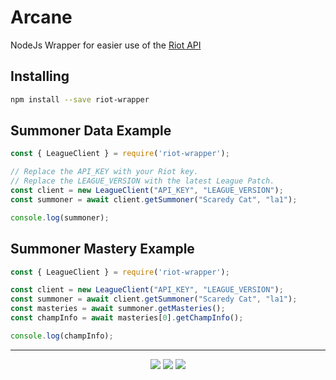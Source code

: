 # Arcane

NodeJs Wrapper for easier use of the [Riot API](https://developer.riotgames.com)

## Installing
```bash
npm install --save riot-wrapper
```

## Summoner Data Example
```ts
const { LeagueClient } = require('riot-wrapper');

// Replace the API_KEY with your Riot key.
// Replace the LEAGUE_VERSION with the latest League Patch.
const client = new LeagueClient("API_KEY", "LEAGUE_VERSION");
const summoner = await client.getSummoner("Scaredy Cat", "la1");

console.log(summoner);
```

## Summoner Mastery Example
```ts
const { LeagueClient } = require('riot-wrapper');

const client = new LeagueClient("API_KEY", "LEAGUE_VERSION");
const summoner = await client.getSummoner("Scaredy Cat", "la1");
const masteries = await summoner.getMasteries();
const champInfo = await masteries[0].getChampInfo();

console.log(champInfo);
```
---
<div align=center>
  <img src="https://forthebadge.com/images/badges/built-with-love.svg" />
  <img src="https://forthebadge.com/images/badges/made-with-typescript.svg" />

  <img src="https://forthebadge.com/images/badges/powered-by-qt.svg" />
</div>